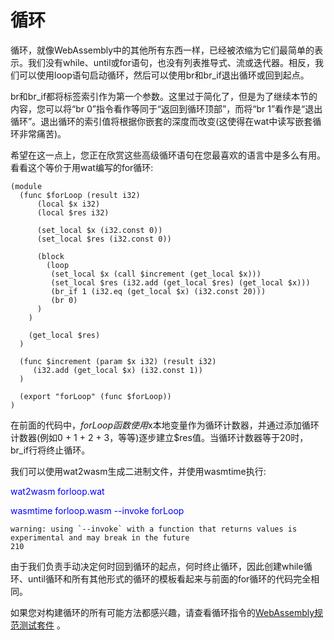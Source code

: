 # 循环

循环，就像WebAssembly中的其他所有东西一样，已经被浓缩为它们最简单的表示。我们没有while、until或for语句，也没有列表推导式、流或迭代器。相反，我们可以使用loop语句启动循环，然后可以使用br和br_if退出循环或回到起点。

br和br_if都将标签索引作为第一个参数。这里过于简化了，但是为了继续本节的内容，您可以将“br 0”指令看作等同于“返回到循环顶部”，而将“br 1”看作是“退出循环”。退出循环的索引值将根据你嵌套的深度而改变(这使得在wat中读写嵌套循环非常痛苦)。

希望在这一点上，您正在欣赏这些高级循环语句在您最喜欢的语言中是多么有用。看看这个等价于用wat编写的for循环:

```webassembly
(module
  (func $forLoop (result i32)
      (local $x i32)
      (local $res i32)

      (set_local $x (i32.const 0))
      (set_local $res (i32.const 0))

      (block
        (loop
         (set_local $x (call $increment (get_local $x)))
         (set_local $res (i32.add (get_local $res) (get_local $x)))
         (br_if 1 (i32.eq (get_local $x) (i32.const 20)))
         (br 0)
      )
    )

    (get_local $res)
  )

  (func $increment (param $x i32) (result i32)
     (i32.add (get_local $x) (i32.const 1))
  )

  (export "forLoop" (func $forLoop))
)
```

在前面的代码中，$forLoop函数使用$x本地变量作为循环计数器，并通过添加循环计数器(例如0 + 1 + 2 + 3，等等)逐步建立$res值。当循环计数器等于20时，br_if行将终止循环。

我们可以使用wat2wasm生成二进制文件，并使用wasmtime执行:

<font color=Blue>wat2wasm forloop.wat

wasmtime forloop.wasm --invoke forLoop</font>

```text
warning: using `--invoke` with a function that returns values is experimental and may break in the future
210
```

由于我们负责手动决定何时回到循环的起点，何时终止循环，因此创建while循环、until循环和所有其他形式的循环的模板看起来与前面的for循环的代码完全相同。

如果您对构建循环的所有可能方法都感兴趣，请查看循环指令的[WebAssembly规范测试套件](https://github.com/WebAssembly/testsuite/blob/master/loop.wast) 。